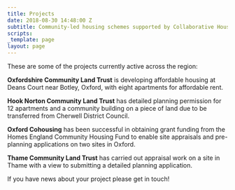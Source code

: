 ```yaml
---
title: Projects
date: 2018-08-30 14:48:00 Z
subtitle: Community-led housing schemes supported by Collaborative Housing partners
scripts: 
_template: page
layout: page
---
```


These are some of the projects currently active across the region:

**Oxfordshire Community Land Trust** is developing affordable housing at Deans Court near Botley, Oxford, with eight apartments for affordable rent.

**Hook Norton Community Land Trust** has detailed planning permission for 12 apartments and a community building on a piece of land due to be transferred from Cherwell District Council.

**Oxford Cohousing** has been successful in obtaining grant funding from the Homes England Community Housing Fund to enable site appraisals and pre-planning applications on two sites in Oxford.

**Thame Community Land Trust** has carried out appraisal work on a site in Thame with a view to submitting a detailed planning application.

If you have news about your project please get in touch!